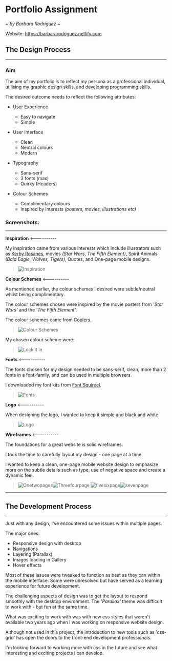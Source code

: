 # **Portfolio Assignment**
*~ by Barbara Rodriguez ~*

Website:
https://barbararodriguez.netlify.com


## **The Design Process**
***

### **Aim**
The aim of my portfolio is to reflect my persona as a professional individual, utilising my graphic design skills, and developing programming skills.

The desired outcome needs to reflect the following attributes:
- User Experience
    -  Easy to navigate
    -  Simple
- User Interface 
    - Clean
    - Neutral colours
    - Modern

- Typography
    - Sans-serif
    - 3 fonts (max)
    - Quirky (Headers)

- Colour Schemes
    - Complimentary colours
    - Inspired by interests *(posters, movies, illustrations etc)*


### **Screenshots:**
***

**Inspiration** <----------

My inspiration came from various interests which include illustrators such as [Kerby Rosanes](http://kerbyrosanes.com), movies *(Star Wars, The Fifth Element)*, Spirit Animals *(Bald Eagle, Wolves, Tigers)*, Quotes, and One-page mobile designs.

>![Inspiration](./screenshots/inspiration.jpg)

**Colour Schemes** <----------

As mentioned earlier, the colour schemes I desired were subtle/neutral whilst being complimentary.

The colour schemes chosen were inspired by the movie posters from *'Star Wars'* and the *'The Fifth Element'*.

The colour schemes came from [Coolers](https://coolors.co).

>![Colour Schemes](./screenshots/colourschemes.jpg)

My chosen colour scheme were:

>![Lock it in](./screenshots/lockitin.jpg)



**Fonts** <----------

The fonts chosen for my design needed to be sans-serif, clean, more than 2 fonts in a font-family, and can be used in multiple browsers.

I downloaded my font kits from [Font Squireel](https://www.fontsquirrel.com).

>![Fonts](./screenshots/fonts.jpg)


**Logo** <----------

When designing the logo, I wanted to keep it simple and black and white.

>![Logo](./screenshots/logos.jpg)


**Wireframes** <----------

The foundations for a great website is solid wireframes. 

I took the time to carefully layout my design - one page at a time.

I wanted to keep a clean, one-page mobile website design to emphasize more on the subtle details such as type, use of negative space and create a dynamic feel.

>![Onetwopages](./screenshots/onetwopage.jpg)![Threefourpage](./screenshots/threefourpage.jpg)
>![fivesixpage](./screenshots/fivesixpage.jpg)![sevenpage](./screenshots/sevenpage.jpg)
***
## **The Development Process**
***

Just with any design, I've encountered some issues within multiple pages.

The major ones:

- Responsive design with desktop
- Navigations
- Layering (Parallax)
- Images loading in Gallery
- Hover effects

Most of these issues were tweaked to function as best as they can within the mobile interface. Some were unresolved but have served as a learning experience for future development.

The challenging aspects of design was to get the layout to respond smoothly with the desktop environment. The *'Parallax'* theme was difficult to work with - but fun at the same time.

What was exciting to work with was with new css styles that weren't available two years ago when I was working on responsive website design.

Although not used in this project, the introduction to new tools such as 'css-grid' has open the doors to the front-end development professionals.

I'm looking forward to working more with css in the future and see what interesting and exciting projects I can develop.


